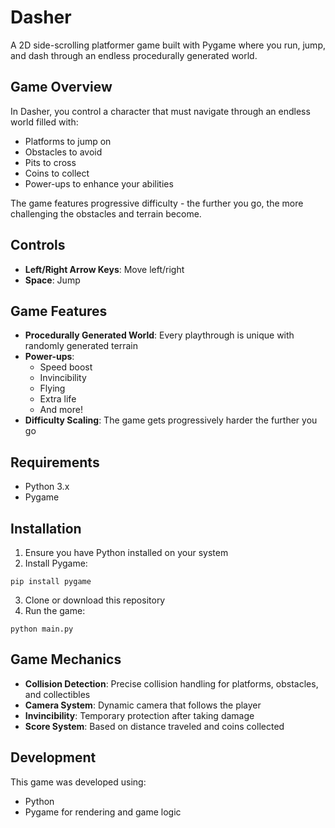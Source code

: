 # Dasher

A 2D side-scrolling platformer game built with Pygame where you run, jump, and dash through an endless procedurally generated world.

## Game Overview

In Dasher, you control a character that must navigate through an endless world filled with:
- Platforms to jump on
- Obstacles to avoid
- Pits to cross
- Coins to collect
- Power-ups to enhance your abilities

The game features progressive difficulty - the further you go, the more challenging the obstacles and terrain become.

## Controls

- **Left/Right Arrow Keys**: Move left/right
- **Space**: Jump

## Game Features

- **Procedurally Generated World**: Every playthrough is unique with randomly generated terrain
- **Power-ups**:
  - Speed boost
  - Invincibility
  - Flying
  - Extra life
  - And more!
- **Difficulty Scaling**: The game gets progressively harder the further you go

## Requirements

- Python 3.x
- Pygame

## Installation

1. Ensure you have Python installed on your system
2. Install Pygame:
```
pip install pygame
```
3. Clone or download this repository
4. Run the game:
```
python main.py
```

## Game Mechanics

- **Collision Detection**: Precise collision handling for platforms, obstacles, and collectibles
- **Camera System**: Dynamic camera that follows the player
- **Invincibility**: Temporary protection after taking damage
- **Score System**: Based on distance traveled and coins collected

## Development

This game was developed using:
- Python
- Pygame for rendering and game logic